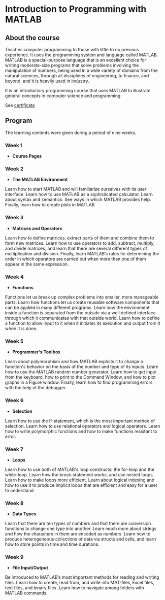 # Introduction to Programming with MATLAB

<!--more-->

## About the course

Teaches computer programming to those with little to no previous experience. 
It uses the programming system and language called MATLAB. MATLAB is a special-purpose 
language that is an excellent choice for writing moderate-size programs that solve problems 
involving the manipulation of numbers, being used in a wide variety of domains from the natural 
sciences, through all disciplines of engineering, to finance, and beyond, and it is heavily 
used in industry.

It is an introductory programming course that uses MATLAB to illustrate general 
concepts in computer science and programming.

See [certificate](https://coursera.org/share/45e983457108d7701039e8bcb25120fa)

## Program

The learning contents were given during a period of nine weeks.

### Week 1

* **Course Pages**

### Week 2

* **The MATLAB Environment**

Learn how to start MATLAB and will familiarize ourselves with its user interface. 
Learn how to use MATLAB as a sophisticated calculator. 
Learn about syntax and semantics. 
See ways in which MATLAB provides help. 
Finally, learn how to create plots in MATLAB.

### Week 3

* **Matrices and Operators**

Learn how to define matrices, extract parts of them and combine them to form new matrices. 
Learn how to use operators to add, subtract, multiply, and divide matrices, and 
learn that there are several different types of multiplication and division. 
Finally, learn MATLAB’s rules for determining the order in which operators are carried out when more 
than one of them appear in the same expression.

### Week 4

* **Functions**

Functions let us break up complex problems into smaller, more manageable parts. 
Learn how functions let us create reusable software components that can be applied in many different programs. 
Learn how the environment inside a function is separated from the outside via a well 
defined interface through which it communicates with that outside world. 
Learn how to define a function to allow input to it when it initiates its execution and output from it when it is done.


### Week 5

* **Programmer's Toolbox**

Learn about polymorphism and how MATLAB exploits it to change a function's behavior on the basis 
of the number and type of its inputs. Learn how to use the MATLAB random number generator. 
Learn how to get input from the keyboard, how to print to the Command Window, and how to plot graphs in a Figure window. 
Finally, learn how to find programming errors with the help of the debugger.

### Week 6

* **Selection**

Learn how to use the if-statement, which is the most important method of selection. 
Learn how to use relational operators and logical operators. 
Learn how to write polymorphic functions and how to make functions resistant to error.

### Week 7

* **Loops**

Learn how to use both of MATLAB's loop constructs: the for-loop and the while-loop. 
Learn how the break-statement works, and use nested loops. 
Learn how to make loops more efficient. 
Learn about logical indexing and how to use it to produce implicit loops that 
are efficient and easy for a user to understand.

### Week 8

* **Data Types**

Learn that there are ten types of numbers and that there are conversion functions to change one type into another. 
Learn much more about strings and how the characters in them are encoded as numbers. 
Learn how to produce heterogeneous collections of data via structs and cells, and 
learn how to store points in time and time durations.

### Week 9

* **File Input/Output**

Be introduced to MATLAB’s most important methods for reading and writing files. 
Learn how to create, read from, and write into MAT-files, Excel files, text files, and binary files. 
Learn how to navigate among folders with MATLAB commands.

